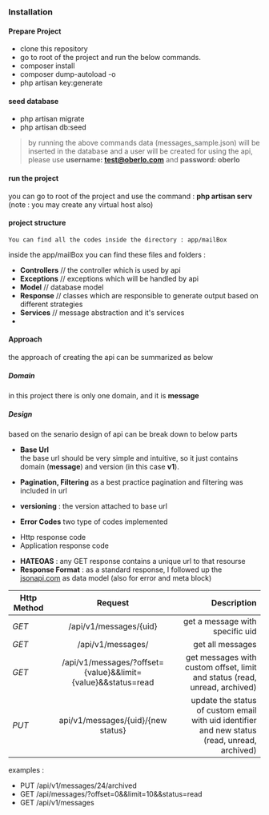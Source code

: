  
### Installation 

#### Prepare Project
* clone this repository
* go to root of the project and run the below commands.
* composer install 
* composer dump-autoload -o 
* php artisan key:generate

#### seed database 
* php artisan migrate
* php artisan db:seed
> by running the above commands data (messages_sample.json) will be inserted in the database and a user will be created for using the api, please use **username: test@oberlo.com** and **password: oberlo**

#### run the project
you can go to root of the project and use the command : **php artisan serv**
(note : you may create any virtual host also)


#### project structure 
```text
You can find all the codes inside the directory : app/mailBox
```

inside the app/mailBox you can find these files and folders :

* **Controllers** // the controller which is used by api
* **Exceptions** // exceptions which will be handled by api
* **Model** // database model
* **Response** // classes which are responsible to generate output based on different strategies
* **Services** // message abstraction and it's services
* 

#### Approach
the approach of creating the api can be summarized as below
##### **Domain** 
in this project there is only one domain, and it is **message**

##### **Design**
based on the senario design of api can be break down to below parts 
* **Base Url**  
the base url should be very simple and intuitive, so it just contains domain (**message**) and version (in this case **v1**).

* **Pagination, Filtering** as a best practice pagination and filtering was included in url
* **versioning** : the version attached to base url
* **Error Codes** two type of codes implemented 
 - Http response code 
 - Application response code
* **HATEOAS** : any GET response contains a unique url to that resourse
* **Response Format** : as a standard response, I followed up the [jsonapi.com](http://jsonapi.com) as data model (also for error and meta block)

| Http Method   |  Request                                                       | Description                                  |
| ------------- |:--------------------------------------------------------------:| --------------------------------------------:|
| *GET*           | /api/v1/messages/{uid}                                       | get a message with specific uid|
| *GET*           | /api/v1/messages/                                            | get all messages               |
| *GET*           | /api/v1/messages/?offset={value}&&limit={value}&&status=read | get messages with custom offset, limit and status (read, unread, archived) |
| *PUT*           | api/v1/messages/{uid}/{new status}                           | update the status of custom email with uid identifier and new status (read, unread, archived) |

examples : 
 * PUT /api/v1/messages/24/archived
 * GET /api/messages/?offset=0&&limit=10&&status=read
 * GET /api/v1/messages 
